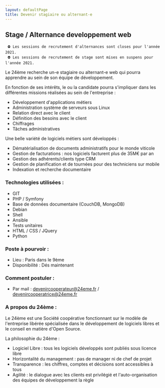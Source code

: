 ```yaml
---
layout: defaultPage
title: Devenir stagiaire ou alternant-e
---
```


## Stage / Alternance developpement web

``` ⛔ Les sessions de recrutement d'alternances sont closes pour l'année 2021.```  
``` ⛔ Les sessions de recrutement de stage sont mises en suspens pour l'année 2021.```

Le 24ème recherche un-e stagiaire ou alternant-e web qui pourra apprendre au sein de son équipe de développement.

En fonction de ses intérêts, le ou la candidate pourra s'impliquer dans les différentes missions réalisées au sein de l'entreprise :

 - Développement d'applications métiers
 - Administration système de serveurs sous Linux
 - Relation direct avec le client
 - Définition des besoins avec le client
 - Chiffrages
 - Tâches administratives

Une belle variété de logiciels métiers sont développés :

 - Dématérialisation de documents administratifs pour le monde viticole
 - Gestion de facturations : nos logiciels facturent plus de 35M€ par an
 - Gestion des adhérents/clients type CRM
 - Gestion de planification et de tournées pour des techniciens sur mobile
 - Indexation et recherche documentaire

### Technologies utilisées :

 - GIT
 - PHP / Symfony
 - Base de données documentaire (CouchDB, MongoDB)
 - Debian
 - Shell
 - Ansible
 - Tests unitaires
 - HTML / CSS / JQuery
 - Python

### Poste à pourvoir :

 - Lieu : Paris dans le 9ème
 - Disponibilité : Dés maintenant

### Comment postuler :

 - Par mail : [devenircooperateur@24eme.fr](mailto:devenircooperateur@24eme.fr) / [devenircooperatrice@24eme.fr](mailto:devenircooperatrice@24eme.fr)

### A propos du 24ème :

Le 24ème est une Société coopérative fonctionnant sur le modèle de l'entreprise libérée spécialisée dans le développement de logiciels libres et le conseil en matière d'Open Source.

La philosophie du 24ème :

 - Logiciel Libre : tous les logiciels développés sont publiés sous licence libre
 - Horizontalité du management : pas de manager ni de chef de projet
 - Transparence : les chiffres, comptes et décisions sont accessibles à tous
 - Agilité : le dialogue avec les clients est privilégié et l'auto-organisation des équipes de développement la règle
